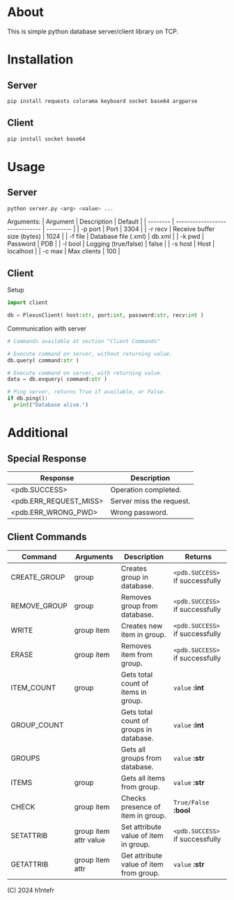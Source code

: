 # About

This is simple python database server/client library on TCP.

# Installation

## Server

```bash
pip install requests colorama keyboard socket base64 argparse
```

## Client

```bash
pip install socket base64
```
# Usage

## Server

```bash
python server.py <arg> <value> ...
```

Arguments:
| Argument | Description                    | Default   |
| -------- | ------------------------------ | --------- |
| -p port  | Port                           | 3304      |
| -r recv  | Receive buffer size (bytes)    | 1024      |
| -f file  | Database file (.xml)           | db.xml    |
| -k pwd   | Password                       | PDB       |
| -l bool  | Logging (true/false)           | false     |
| -s host  | Host                           | localhost |
| -c max   | Max clients                    | 100       |

## Client

Setup

```python
import client

db = PlexusClient( host:str, port:int, password:str, recv:int )
```

Communication with server

```python
# Commands available at section "Client Commands"

# Execute command on server, without returning value. 
db.query( command:str )

# Execute command on server, with returning value.
data = db.exquery( command:str )

# Ping server, returns True if available, or False.
if db.ping():
  print("Database alive.")
```


# Additional

## Special Response

| Response                     | Description                |
| ---------------------------- | -------------------------- |
| <pdb.SUCCESS>                | Operation completed. 		|
| <pdb.ERR_REQUEST_MISS>       | Server miss the request.   |
| <pdb.ERR_WRONG_PWD>          | Wrong password.            |


## Client Commands

| Command         | Arguments              | Description                                | Returns				                    |
| --------------- | ---------------------- | ------------------------------------------ | --------------------------------- |
| CREATE_GROUP    | group                  | Creates group in database.                 | `<pdb.SUCCESS>` if successfully   |
| REMOVE_GROUP    | group                  | Removes group from database.               | `<pdb.SUCCESS>` if successfully   |
| WRITE           | group item             | Creates new item in group.                 | `<pdb.SUCCESS>` if successfully   |
| ERASE           | group item             | Removes item from group.                   | `<pdb.SUCCESS>` if successfully   |
| ITEM_COUNT      | group                  | Gets total count of items in group.        | `value` **:int**                  |
| GROUP_COUNT     |                        | Gets total count of groups in database.    | `value` **:int**                  |
| GROUPS		      |                        | Gets all groups from database.             | `value` **:str**                  |
| ITEMS           | group                  | Gets all items from group.                 | `value` **:str**                  |
| CHECK           | group item             | Checks presence of item in group.          | `True/False` **:bool**            |
| SETATTRIB       | group item attr value  | Set attribute value of item in group.      | `<pdb.SUCCESS>` if successfully   |
| GETATTRIB       | group item attr        | Get attribute value of item from group.    | `value` **:str**                  |


(C) 2024 h1ntefr
